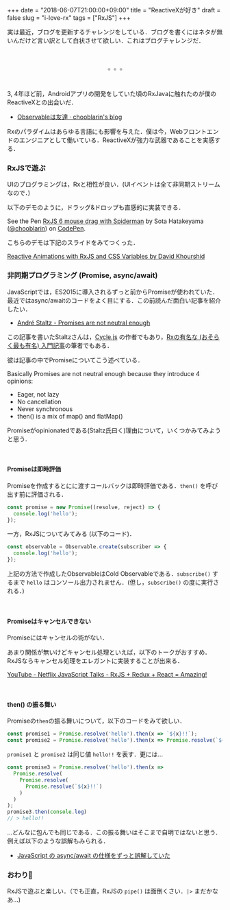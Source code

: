 +++
date = "2018-06-07T21:00:00+09:00"
title = "ReactiveXが好き"
draft = false
slug = "i-love-rx"
tags = ["RxJS"]
+++

実は最近，ブログを更新するチャレンジをしている．ブログを書くにはネタが無いんだけど言い訳として白状させて欲しい．これはブログチャレンジだ．


<div style="text-align:center;font-size:3rem;color:#bbb;">...</div>

<br>

3, 4年ほど前，Androidアプリの開発をしていた頃のRxJavaに触れたのが僕のReactiveXとの出会いだ．

- [Observableは友達 · chooblarin's blog](https://chooblarin.github.io/post/observable_is_my_friend)

Rxのパラダイムはあらゆる言語にも影響を与えた．僕は今，Webフロントエンドのエンジニアとして働いている．ReactiveXが強力な武器であることを実感する．

### RxJSで遊ぶ

UIのプログラミングは，Rxと相性が良い．(UIイベントは全て非同期ストリームなので．)

以下のデモのように，ドラッグ&ドロップも直感的に実装できる．

<p data-height="500" data-theme-id="0" data-slug-hash="wjmNLz" data-default-tab="js,result" data-user="chooblarin" data-embed-version="2" data-pen-title="RxJS 6 mouse drag with Spiderman" class="codepen">See the Pen <a href="https://codepen.io/chooblarin/pen/wjmNLz/">RxJS 6 mouse drag with Spiderman</a> by Sota Hatakeyama (<a href="https://codepen.io/chooblarin">@chooblarin</a>) on <a href="https://codepen.io">CodePen</a>.</p>
<script async src="https://static.codepen.io/assets/embed/ei.js"></script>

こちらのデモは下記のスライドをみてつくった．

[Reactive Animations with RxJS and CSS Variables by David Khourshid](http://slides.com/davidkhourshid/agent-rxjs-css)

### 非同期プログラミング (Promise, async/await)

JavaScriptでは，ES2015に導入されるずっと前からPromiseが使われていた．最近ではasync/awaitのコードをよく目にする．この前読んだ面白い記事を紹介したい．

- [André Staltz - Promises are not neutral enough](https://staltz.com/promises-are-not-neutral-enough.html)

この記事を書いたStaltzさんは，[Cycle.js](https://github.com/cyclejs/cyclejs) の作者でもあり，[Rxの有名な (おそらく最も有名) 入門記事](https://gist.github.com/staltz/868e7e9bc2a7b8c1f754)の筆者でもある．

彼は記事の中でPromiseについてこう述べている．

>
Basically Promises are not neutral enough because they introduce 4 opinions:
>
- Eager, not lazy
- No cancellation
- Never synchronous
- then() is a mix of map() and flatMap()

Promiseがopinionatedである(Staltz氏曰く)理由について，いくつかみてみようと思う．

<br>

#### Promiseは即時評価

Promiseを作成するとにに渡すコールバックは即時評価である．`then()` を呼び出す前に評価される．

```js
const promise = new Promise((resolve, reject) => {
  console.log('hello');
});
```

一方，RxJSについてみてみる (以下のコード)．

```js
const observable = Observable.create(subscriber => {
  console.log('hello');
});
```

上記の方法で作成したObservableはCold Observableである．`subscribe()` するまで `hello` はコンソール出力されません．(但し，`subscribe()` の度に実行される．)

<br>

#### Promiseはキャンセルできない

Promiseにはキャンセルの術がない．

あまり関係が無いけどキャンセル処理といえば，以下のトークがおすすめ．RxJSならキャンセル処理をエレガントに実装することが出来る．

[YouTube - Netflix JavaScript Talks - RxJS + Redux + React = Amazing!](https://www.youtube.com/watch?v=AslncyG8whg)

<br>

#### then() の振る舞い

Promiseの`then`の振る舞いについて，以下のコードをみて欲しい．

```js
const promise1 = Promise.resolve('hello').then(x => `${x}!!`);
const promise2 = Promise.resolve('hello').then(x => Promise.resolve(`${x}!!`));
```

`promise1` と `promise2` は同じ値 `hello!!` を表す．更には...

```js
const promise3 = Promise.resolve('hello').then(x => 
  Promise.resolve(
    Promise.resolve(
      Promise.resolve(`${x}!!`)
    )
  )
);
promise3.then(console.log)
// > hello!!
```

...どんなに包んでも同じである．この振る舞いはそこまで自明ではないと思う．例えば以下のような誤解もみられる．

- [JavaScript の async/await の仕様をずっと誤解していた](https://dev.to/jgs/javascript--asyncawait---2l41)

### おわり👋

RxJSで遊ぶと楽しい．（でも正直，RxJSの `pipe()` は面倒くさい．`|>` まだかなあ...)


